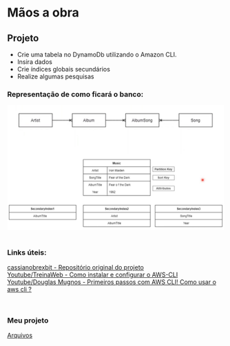 # Mãos a obra

## Projeto

- Crie uma tabela no DynamoDb utilizando o Amazon CLI.
- Insira dados
- Crie índices globais secundários
- Realize algumas pesquisas

### Representação de como ficará o banco:

<img src="./img/07.jpg" alt="" width="650">

<br>

<br>

### Links úteis:
[cassianobrexbit - Repositório original do projeto](https://github.com/cassianobrexbit/dio-live-dynamodb)<br>
[Youtube/TreinaWeb - Como instalar e configurar o AWS-CLI ](https://www.youtube.com/watch?v=hBRnWjz9YxM&ab_channel=TreinaWeb)<br>
[Youtube/Douglas Mugnos - Primeiros passos com AWS CLI! Como usar o aws cli ?](https://www.youtube.com/watch?v=nqazfZEj2G0&ab_channel=DouglasMugnos)

<br>

### Meu projeto
[Arquivos](/Arquivos/Conteudo/5%20-%20Trabalhando%20com%20banco%20de%20dados%20sql%20e%20nosql/Codigo/dio-live-dynamodb/)

